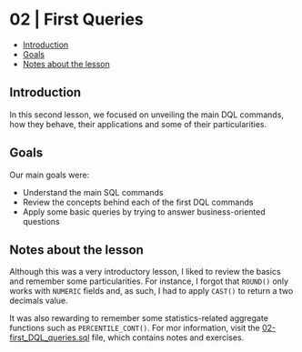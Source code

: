
# 02 | First Queries <!-- omit from toc -->


- [Introduction](#introduction)
- [Goals](#goals)
- [Notes about the lesson](#notes-about-the-lesson)
## Introduction
In this second lesson, we focused on unveiling the main DQL commands, how they behave, their applications and some of their particularities.

## Goals
Our main goals were:
- Understand the main SQL commands
- Review the concepts behind each of the first DQL commands
- Apply some basic queries by trying to answer business-oriented questions

## Notes about the lesson
Although this was a very introductory lesson, I liked to review the basics and remember some particularities. For instance, I forgot that `ROUND()` only works with `NUMERIC` fields and, as such, I had to apply `CAST()` to return a two decimals value.

It was also rewarding to remember some statistics-related aggregate functions such as `PERCENTILE_CONT()`. For mor information, visit the [02-first_DQL_queries.sql](02-first_DQL_queries.sql) file, which contains notes and exercises.